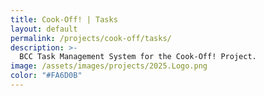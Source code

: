 ```yaml
---
title: Cook-Off! | Tasks
layout: default
permalink: /projects/cook-off/tasks/
description: >-
  BCC Task Management System for the Cook-Off! Project.
image: /assets/images/projects/2025.Logo.png
color: "#FA6D0B"
---
```


<div id="task-board"></div>

<script src="https://unpkg.com/vue@3/dist/vue.global.prod.js"></script>
<script type="module">
  import TaskBoard from '/assets/js/components/TaskBoard.js'

  Vue.createApp(TaskBoard).mount('#task-board')
</script>
